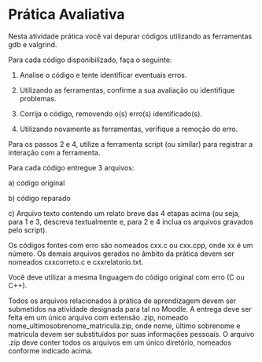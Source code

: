 # Prática Avaliativa

Nesta atividade prática você vai depurar códigos utilizando as ferramentas gdb e valgrind.

Para cada código disponibilizado, faça o seguinte:

1. Analise o código e tente identificar eventuais erros.

2. Utilizando as ferramentas, confirme a sua avaliação ou identifique problemas.

3. Corrija o código, removendo o(s) erro(s) identificado(s).

4. Utilizando novamente as ferramentas, verifique a remoção do erro.

Para os passos 2 e 4, utilize a ferramenta script (ou similar) para registrar a interação com a ferramenta.

Para cada código entregue 3 arquivos:

a) código original

b) código reparado

c) Arquivo texto contendo um relato breve das 4 etapas acima (ou seja, para 1 e 3, descreva textualmente e, para 2 e 4 inclua os arquivos gravados pelo script).

Os códigos fontes com erro são nomeados cxx.c ou cxx.cpp, onde xx é um número. Os demais arquivos gerados no âmbito da prática devem ser nomeados cxxcorreto.c e cxxrelatorio.txt.

Você deve utilizar a mesma linguagem do código original com erro (C ou C++).

Todos os arquivos relacionados à prática de aprendizagem devem ser submetidos na atividade designada para tal no Moodle. A entrega deve ser feita em um único arquivo com extensão .zip, nomeado nome_ultimosobrenome_matricula.zip, onde nome, último sobrenome e matrícula devem ser substituídos por suas informações pessoais. O arquivo .zip deve conter todos os arquivos em um único diretório, nomeados conforme indicado acima.